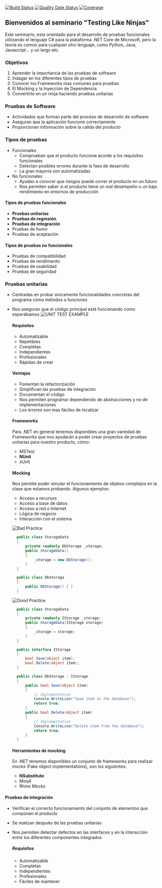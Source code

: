 [![Build Status](https://travis-ci.com/ruben69695/testing-like-ninjas.svg?branch=master)](https://travis-ci.com/ruben69695/testing-like-ninjas) [![Quality Gate Status](https://sonarcloud.io/api/project_badges/measure?project=testing-like-ninjas&metric=alert_status)](https://sonarcloud.io/dashboard?id=testing-like-ninjas) [![Coverage](https://sonarcloud.io/api/project_badges/measure?project=testing-like-ninjas&metric=coverage)](https://sonarcloud.io/dashboard?id=testing-like-ninjas)

## Bienvenidos al seminario "Testing Like Ninjas"

Este seminario, esta orientado para el desarrollo de pruebas funcionales utilizando el lenguaje C# para la plataforma .NET Core de Microsoft, pero la teoría es común para cualquier otro lenguaje, como Python, Java, Javascript... y un largo etc.

### Objetivos

1. Aprender la importancia de las pruebas de software
2. Indagar en los diferentes tipos de pruebas
3. Conocer los Frameworks mas comunes para pruebas
4. El Mocking y la Inyección de Dependencia
5. Convertirte en un ninja haciendo pruebas unitarias

### Pruebas de Software
- Actividades que forman parte del proceso de desarrollo de software
- Aseguran que la aplicación funcione correctamente
- Proporcionan información sobre la calida del producto

### Tipos de pruebas
- Funcionales
   - Comprueban que el producto funcione acorde a los requisitos funcionales
   - Detectan posibles errores durante la fase de desarrollo
   - La gran mayoría son automatizadas
- No funcionales
  - Ayudan a conocer que riesgos puede correr el producto en un futuro
  - Nos permiten saber si el producto tiene un mal desempeño o un bajo rendimiento en entornos de producción

#### Tipos de pruebas funcionales
- **Pruebas unitarias**
- **Pruebas de regresión**
- **Pruebas de integración**
- Pruebas de humo
- Pruebas de aceptación

#### Tipos de pruebas no funcionales
- Pruebas de compatibilidad
- Pruebas de rendimiento
- Pruebas de usabilidad
- Pruebas de seguridad

### Pruebas unitarias
- Centradas en probar únicamente funcionalidades concretas del programa cómo métodos o funciones
- Nos aseguran que el código principal está funcionando como esperábamos
![UNIT TEST EXAMPLE](https://xvnliw.bl.files.1drv.com/y4m_f54RzXyv2EBX0QdFjrLdHSZhBrZ4zAfaTJTpGehr3732gyILfhDhairVqgZRRnpWyZ6zACbWwcLYw6IxmVujYDw_AwSWy8PGIry1f_P9P1nhyPsQ2ceOcolGPU2-qP3OYfBhPzovfyAU95oEweSsCErppRneRSFo1lsp0UMYDZ_h_9ujY9VmbBCxJEpsuiJXFiaFzhy9DS4p3aSVX7ofw?width=660&height=496&cropmode=none)

  #### Requisitos
  - Automatizable
  - Repetibles
  - Completas
  - Independientes
  - Profesionales
  - Rápidas de crear

  #### Ventajas
  - Fomentan la refactorización
  - Simplifican las pruebas de integración
  - Documentan el código
  - Nos permiten programar dependiendo de abstracciones y no de implementaciones
  - Los errores son mas fáciles de localizar

  #### Frameworks
  Para .NET en general tenemos disponibles una gran variedad de Frameworks que nos ayudarán a poder crear proyectos de pruebas unitarias para nuestro producto, cómo:
  - MSTest
  - **NUnit**
  - xUnit

  #### Mocking
  Nos permite poder simular el funcionamiento de objetos complejos en la clase que estamos probando. 
  Algunos ejemplos:
  - Acceso a recursos
  - Acceso a base de datos
  - Acceso a red o Internet
  - Lógica de negocio
  - Interacción con el sistema

  ![Bad Practice](https://tfazjg.bl.files.1drv.com/y4mQRrxxfbSA7iKtmQUTDbXP5flPn8XVFzgF_qSo1HA1ckRi95UhulMjxq-7LponABdmDx9I3uXXluANooAd1wsKDkxlH5oJnQygjgjaEMeu-6dbF9mQHKU86a3uALRLPCEddftEZx-GoLAaTGKIFGBQaFnSb5GVJs1KJQH4NT1SDg5e8ImNXLkMLgcyNPC7miAczi-04PXBf1kyI2EoSjQMg?width=660&height=411&cropmode=none)
  ```csharp
    public class StorageData
    {
        private readonly DbStorage _storage;
        public StorageData()
        {
            _storage = new DbStorage();
        }
    }

    public class DbStorage
    {
        public DbStorage() { }
    }
  ```
  ![Good Practice](https://ugxbya.bl.files.1drv.com/y4mRikDDfZwZOVOcKQyHAZClda2GgCjtx08G0KkLc3l5SUEiqrfu21nH9iniCXSzmERSxcYscpwtLbBUAsxG4VIjf1Zxvf5v9PXFbTJ_b2-x9cuCyQA5KtDFXlXICcoE9MmeEIfjqjb-CHNKZI5Kf9CM_amo1RzLuAAZAbmlz25VNJ9s00vfnl0ayTc7KuzxVd-EF-HrPsCWs03qZKE6-Twsg?width=660&height=424&cropmode=none)
  ```csharp
    public class StorageData
    {
        private readonly IStorage _storage;
        public StorageData(IStorage storage)
        {
            _storage = storage;
        }
    }

    public interface IStorage
    {
        bool Save(object item);
        bool Delete(object item);
    }

    public class DbStorage : IStorage
    {
        public bool Save(object item)
        {
            // Implementation
            Console.WriteLine("Save item in the database");
            return true;
        }
        public bool Delete(object item)
        {
            // Implementation
            Console.WriteLine("Delete item from the database");
            return true;
        }
    }
  ```

  #### Herramientas de mocking
  En .NET tenemos disponibles un conjunto de frameworks para realizar mocks (Fake object implementations), son los siguientes:
  - **NSubstitute**
  - Moq4
  - Rhino Mocks

#### Pruebas de integración
- Verifican el correcto funcionamiento del conjunto de elementos que componen el producto
- Se realizan después de las pruebas unitarias
- Nos permiten detectar defectos en las interfaces y en la interacción entre los diferentes componentes integrados

  ##### Requisitos
  - Automatizable
  - Completas
  - Independientes
  - Profesionales
  - Fáciles de mantener